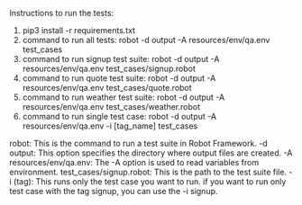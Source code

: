 Instructions to run the tests:
1. pip3 install -r requirements.txt
2. command to run all tests: robot -d output -A resources/env/qa.env test_cases
3. command to run signup test suite: robot -d output -A resources/env/qa.env test_cases/signup.robot
4. command to run quote test suite: robot -d output -A resources/env/qa.env test_cases/quote.robot
5. command to run weather test suite: robot -d output -A resources/env/qa.env test_cases/weather.robot
6. command to run single test case: robot -d output -A resources/env/qa.env -i [tag_name] test_cases


robot: This is the command to run a test suite in Robot Framework.
-d output: This option specifies the directory where output files are created. 
-A resources/env/qa.env: The -A option is used to read variables from environment.
test_cases/signup.robot: This is the path to the test suite file. 
-i (tag): This runs only the test case you want to run. if you want to run only test case with the tag signup, 
          you can use the -i signup. 


